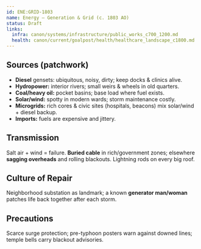 ```yaml
---
id: ENE:GRID-1803
name: Energy — Generation & Grid (c. 1803 AO)
status: Draft
links:
  infra: canon/systems/infrastructure/public_works_c700_1200.md
  health: canon/current/goalpost/health/healthcare_landscape_c1800.md
---
```


## Sources (patchwork)
- **Diesel** gensets: ubiquitous, noisy, dirty; keep docks & clinics alive.
- **Hydropower:** interior rivers; small weirs & wheels in old quarters.
- **Coal/heavy oil:** pocket basins; base load where fuel exists.
- **Solar/wind:** spotty in modern wards; storm maintenance costly.
- **Microgrids:** rich cores & civic sites (hospitals, beacons) mix solar/wind + diesel backup.
- **Imports:** fuels are expensive and jittery.

## Transmission
Salt air + wind = failure. **Buried cable** in rich/government zones; elsewhere **sagging overheads** and rolling blackouts. Lightning rods on every big roof.

## Culture of Repair
Neighborhood substation as landmark; a known **generator man/woman** patches life back together after each storm.

## Precautions
Scarce surge protection; pre-typhoon posters warn against downed lines; temple bells carry blackout advisories.
